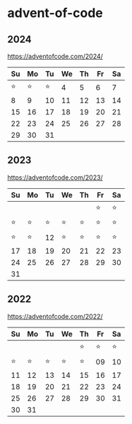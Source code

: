 # advent-of-code

## 2024

https://adventofcode.com/2024/

 | Su | Mo | Tu | We | Th | Fr | Sa |
 |----|----|----|----|----|----|----|
 | ⭐ | ⭐ | ⭐ | 4  | 5  | 6  | 7  |
 | 8  | 9  | 10 | 11 | 12 | 13 | 14 |
 | 15 | 16 | 17 | 18 | 19 | 20 | 21 |
 | 22 | 23 | 24 | 25 | 26 | 27 | 28 |
 | 29 | 30 | 31 |    |    |    |    |

## 2023

https://adventofcode.com/2023/

 | Su | Mo | Tu | We | Th | Fr | Sa |
 |----|----|----|----|----|----|----|
 |    |    |    |    |    | ⭐ | ⭐ |
 | ⭐ | ⭐ | ⭐ | ⭐ | ⭐ | ⭐ | ⭐ |
 | ⭐ | ⭐ | 12 | ⭐ | ⭐ | ⭐ | ⭐ |
 | 17 | 18 | 19 | 20 | 21 | 22 | 23 |
 | 24 | 25 | 26 | 27 | 28 | 29 | 30 |
 | 31 |    |    |    |    |    |    |

## 2022

https://adventofcode.com/2022/

 | Su | Mo | Tu | We | Th | Fr | Sa |
 |----|----|----|----|----|----|----|
 |    |    |    |    | ⭐ | ⭐ | ⭐ |
 | ⭐ | ⭐ | ⭐ | ⭐ | ⭐ | 09 | 10 |
 | 11 | 12 | 13 | 14 | 15 | 16 | 17 |
 | 18 | 19 | 20 | 21 | 22 | 23 | 24 |
 | 25 | 26 | 27 | 28 | 29 | 30 | 31 |
 | 30 | 31

<!--
import os

from glob import glob


def _solution_md_hrefs():
    links = [
        f"[{d.split('/')[0]}{d.split('/')[1]}]: ./{d}"
        for d in sorted(glob('20*/**/README.md', recursive=True))
    ]
    print(os.linesep.join(links))

_solution_md_hrefs()


[202201]: ./2022/01/README.md
[202202]: ./2022/02/README.md
[202301]: ./2023/01/README.md
[202302]: ./2023/02/README.md
[202303]: ./2023/03/README.md
[202304]: ./2023/04/README.md
[202305]: ./2023/05/README.md
[202306]: ./2023/06/README.md
[202307]: ./2023/07/README.md
-->
